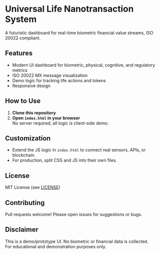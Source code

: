 # Universal Life Nanotransaction System

A futuristic dashboard for real-time biometric financial value streams, ISO 20022 compliant.

## Features

- Modern UI dashboard for biometric, physical, cognitive, and regulatory metrics
- ISO 20022 MX message visualization
- Demo logic for tracking life actions and tokens
- Responsive design

## How to Use

1. **Clone this repository**
2. **Open `index.html` in your browser**  
   No server required; all logic is client-side demo.

## Customization

- Extend the JS logic in `index.html` to connect real sensors, APIs, or blockchain.
- For production, split CSS and JS into their own files.

## License

MIT License (see [LICENSE](LICENSE))

## Contributing

Pull requests welcome! Please open issues for suggestions or bugs.

## Disclaimer

This is a demo/prototype UI. No biometric or financial data is collected.  
For educational and demonstration purposes only.
